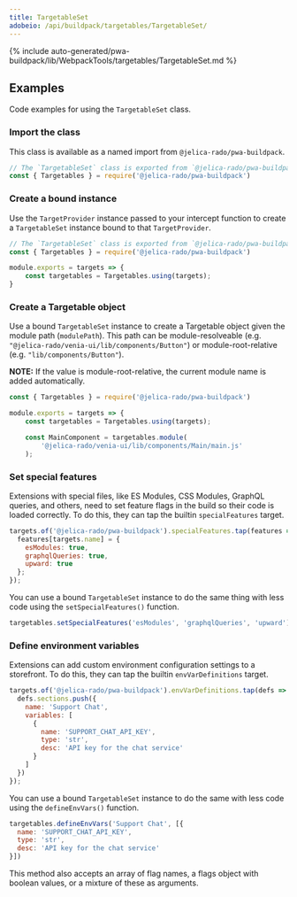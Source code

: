```yaml
---
title: TargetableSet
adobeio: /api/buildpack/targetables/TargetableSet/
---
```


<!--
The reference doc content is generated automatically from the source code.
To update this section, update the doc blocks in the source code
-->

{% include auto-generated/pwa-buildpack/lib/WebpackTools/targetables/TargetableSet.md %}

## Examples

Code examples for using the `TargetableSet` class.

### Import the class

This class is available as a named import from `@jelica-rado/pwa-buildpack`.

```js
// The `TargetableSet` class is exported from `@jelica-rado/pwa-buildpack` as `Targetables`
const { Targetables } = require('@jelica-rado/pwa-buildpack')
```

### Create a bound instance

Use the `TargetProvider` instance passed to your intercept function to create a `TargetableSet` instance bound to that `TargetProvider`.

```js
// The `TargetableSet` class is exported from `@jelica-rado/pwa-buildpack` as `Targetables`
const { Targetables } = require('@jelica-rado/pwa-buildpack')

module.exports = targets => {
    const targetables = Targetables.using(targets);
}
```

### Create a Targetable object

Use a bound `TargetableSet` instance to create a Targetable object given the module path (`modulePath`).
This path can be module-resolveable (e.g. `"@jelica-rado/venia-ui/lib/components/Button"`) or module-root-relative (e.g. `"lib/components/Button"`).

**NOTE:**
If the value is module-root-relative, the current module name is added automatically.

```js
const { Targetables } = require('@jelica-rado/pwa-buildpack')

module.exports = targets => {
    const targetables = Targetables.using(targets);

    const MainComponent = targetables.module(
        '@jelica-rado/venia-ui/lib/components/Main/main.js'
    );
```

### Set special features

Extensions with special files, like ES Modules, CSS Modules, GraphQL queries, and others, need to set feature flags in the build so their code is loaded correctly.
To do this, they can tap the builtin `specialFeatures` target.

```js
targets.of('@jelica-rado/pwa-buildpack').specialFeatures.tap(features => {
  features[targets.name] = {
    esModules: true,
    graphqlQueries: true,
    upward: true
  };
});
```

You can use a bound `TargetableSet` instance to do the same thing with less code using the `setSpecialFeatures()` function.

```js
targetables.setSpecialFeatures('esModules', 'graphqlQueries', 'upward');
```

### Define environment variables

Extensions can add custom environment configuration settings to a storefront.
To do this, they can tap the builtin `envVarDefinitions` target.

```js
targets.of('@jelica-rado/pwa-buildpack').envVarDefinitions.tap(defs => {
  defs.sections.push({
    name: 'Support Chat',
    variables: [
      {
        name: 'SUPPORT_CHAT_API_KEY',
        type: 'str',
        desc: 'API key for the chat service'
      }
    ]
  })
});
```

You can use a bound `TargetableSet` instance to do the same with less code using the `defineEnvVars()` function.

```js
targetables.defineEnvVars('Support Chat', [{
  name: 'SUPPORT_CHAT_API_KEY',
  type: 'str',
  desc: 'API key for the chat service'
}])
```

This method also accepts an array of flag names, a flags object with boolean values, or a mixture of these as arguments.

[TargetableModule]: <{%link pwa-buildpack/reference/targetables/TargetableModule/index.md %}>
[TargetableESModule]: <{%link pwa-buildpack/reference/targetables/TargetableESModule/index.md %}>
[TargetableESModuleArray]: <{%link pwa-buildpack/reference/targetables/TargetableESModuleArray/index.md %}>
[TargetableESModuleObject]: <{%link pwa-buildpack/reference/targetables/TargetableESModuleObject/index.md %}>
[TargetableReactComponent]: <{%link pwa-buildpack/reference/targetables/TargetableReactComponent/index.md %}>
